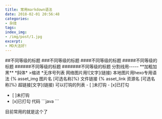 ```yaml
---
title: 常用markdown语法
date: 2018-02-01 20:56:48
categories:
- 杂技
tags:
index_img:
- /img/post/1.jpg
excerpt:
- MD大法好!
---
```

\##不同等级的标题
\###不同等级的标题
\####不同等级的标题
\#####不同等级的标题
\######不同等级的标题
\#######不同等级的标题
分割线用-----
\*\*加粗加黑\*\*
\*斜体\*
\>缩进
\*无序号列表
网络图片用\!\[文字\]\(链接\)
本地图片用hexo专用语法
\{\% asset_img 图片名 \[可选名称\]\%\}
文件链接
\{\% asset_link 资源名 \[可选名称\]\%\}
超链接\[文字\]\(链接\)
可以打钩的列表
\- \[ \]未打钩
\- \[x\]已打勾
- [ ]未打钩
- [x]已打勾
代码
\`\`\`java
\`\`\`

目前常用的就是这个了